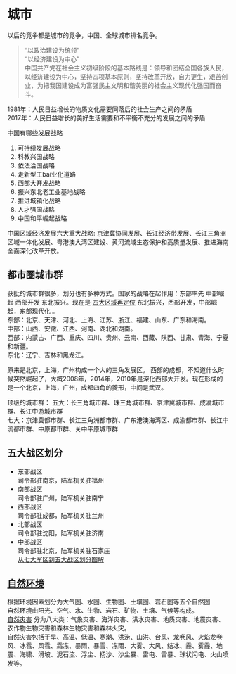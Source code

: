 # 城市

以后的竞争都是城市的竞争，中国、全球城市排名竞争。  

> “以政治建设为统领”  
> “以经济建设为中心”  
> 中国共产党在社会主义初级阶段的基本路线是：领导和团结全国各族人民，以经济建设为中心，坚持四项基本原则，坚持改革开放，自力更生，艰苦创业，为把我国建设成为富强民主文明和谐美丽的社会主义现代化强国而奋斗。

1981年：人民日益增长的物质文化需要同落后的社会生产之间的矛盾  
2017年：人民日益增长的美好生活需要和不平衡不充分的发展之间的矛盾

中国有哪些发展战略
1. 可持续发展战略
1. 科教兴国战略
1. 依法治国战略
1. 走新型工bai业化道路
1. 西部大开发战略
1. 振兴东北老工业基地战略
1. 推进城镇化战略
1. 人才强国战略
1. 中国和平崛起战略

中国区域经济发展六大重大战略: 京津冀协同发展、长江经济带发展、长江三角洲区域一体化发展、粤港澳大湾区建设、黄河流域生态保护和高质量发展、推进海南全面深化改革开放。


## 都市圈城市群

获批的城市群很多，划分也有多种方式。国家的战略在起作用：东部率先 中部崛起 西部开发 东北振兴。现在是 [四大区域再定位](https://www.sohu.com/na/429361713_120179484) 东北振兴，西部开发，中部崛起，东部现代化 。    
东部：北京、天津、河北、上海、江苏、浙江、福建、山东、广东和海南。  
中部：山西、安徽、江西、河南、湖北和湖南。  
西部：内蒙古、广西、重庆、四川、贵州、云南、西藏、陕西、甘肃、青海、宁夏和新疆。  
东北：辽宁、吉林和黑龙江。

原来是北京，上海，广州构成一个大的三角发展区。
西部的成都，不知道什么时候突然崛起了，大概2008年，2014年，2010年是深化西部大开发。现在形成的是一个北京，上海，广州，成都四角的菱形，中间是武汉。

顶级的城市群：
五大：长三角城市群、珠三角城市群、京津冀城市群、成渝城市群、长江中游城市群  
七大：京津冀都市群、长江三角洲都市群、广东港澳海湾区、成渝都市群、长江中流都市群、中原都市群、关中平原城市群


## 五大战区划分

- 东部战区  
司令部驻南京，陆军机关驻福州  
- 南部战区  
司令部驻广州，陆军机关驻南宁  
- 西部战区  
司令部驻成都，陆军机关驻兰州
- 北部战区  
司令部驻沈阳，陆军机关驻济南
- 中部战区  
司令部驻北京，陆军机关驻石家庄  
[从七大军区到五大战区划分图解](https://baijiahao.baidu.com/s?id=1574539758088874)

## [自然环境][natural environment]

根据环境因素划分为大气圈、水圈、生物圈、土壤圈、岩石圈等五个自然圈  
自然环境由阳光、空气、水、生物、岩石、矿物、土壤、气候等构成。  
[自然灾害][natural calamities] 分为八大类：气象灾害、海洋灾害、洪水灾害、地质灾害、地震灾害、农作物生物灾害和森林生物灾害和森林火灾。  
自然灾害包括干旱、高温、低温、寒潮、洪涝、山洪、台风、龙卷风、火焰龙卷风、冰雹、风雹、霜冻、暴雨、暴雪、冻雨、大雾、大风、结冰、霾、雾霾、地震、海啸、滑坡、泥石流、浮尘、扬沙、沙尘暴、雷电、雷暴、球状闪电、火山喷发等。


[natural environment]: https://baike.baidu.com/item/%E8%87%AA%E7%84%B6%E7%8E%AF%E5%A2%83/5641146 "自然环境"

[natural calamities]: https://baike.baidu.com/item/%E8%87%AA%E7%84%B6%E7%81%BE%E5%AE%B3/81488 "自然灾害"